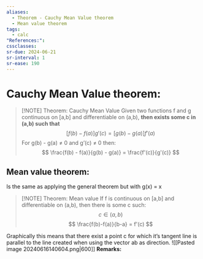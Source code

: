 ```yaml
---
aliases:
  - Theorem - Cauchy Mean Value theorem
  - Mean value theorem
tags:
  - calc
"References:": 
cssclasses: 
sr-due: 2024-06-21
sr-interval: 1
sr-ease: 190
---
```

# Cauchy Mean Value theorem: 

> [!NOTE] Theorem: Cauchy Mean Value 
> Given two functions f and g continuous on [a,b] and differentiable on (a,b), **then exists some c in (a,b) such that**
> $$
> [f(b) - f(a) ]g'(c) = [g(b) - g(a)]f'(a)
> $$
> For g(b) - g(a) ≠ 0 and g’(c) ≠ 0 then: 
> $$
> \frac{f(b) - f(a)}{g(b) - g(a)} = \frac{f'(c)}{g'(c)}
> $$
> 


## Mean value theorem: 
Is the same as applying the general theorem but with g(x) = x

> [!NOTE] Theorem: Mean value 
> If f is continuous on [a,b] and differentiable on (a,b), then there is some c such: 
> $$
> c \in (a,b)
> $$
> $$
> \frac{f(b)-f(a)}{b-a} = f'(c)
> $$
> 

Graphically this means that there exist a point c for which it’s tangent line is parallel to the line created when using the vector ab as direction. 
![[Pasted image 20240616140604.png|600]]
**Remarks:**

